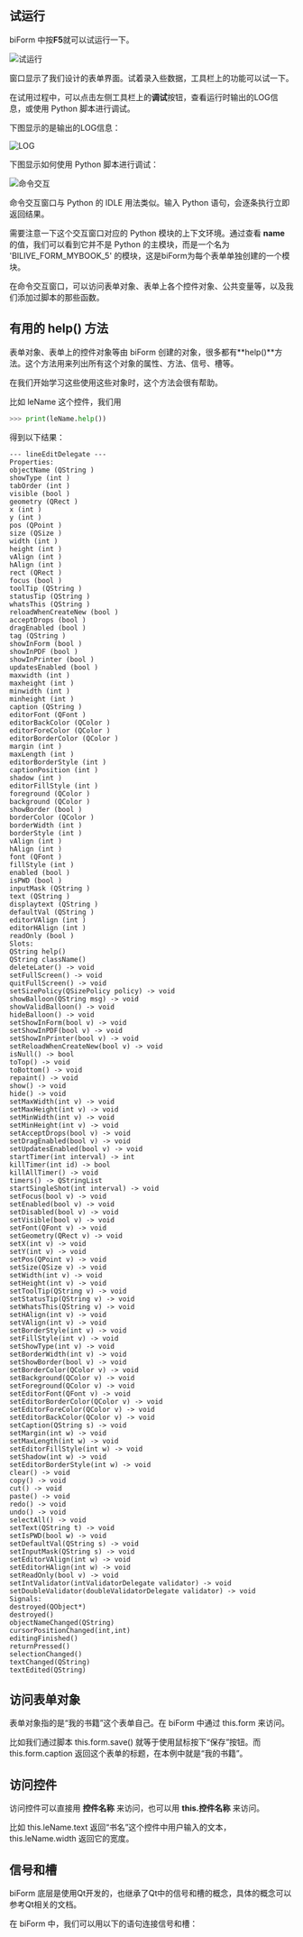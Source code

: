 ## 试运行

biForm 中按**F5**就可以试运行一下。

![试运行](first_16.png)

窗口显示了我们设计的表单界面。试着录入些数据，工具栏上的功能可以试一下。

在试用过程中，可以点击左侧工具栏上的**调试**按钮，查看运行时输出的LOG信息，或使用 Python 脚本进行调试。

下图显示的是输出的LOG信息：

![LOG](first_17.png)

下图显示如何使用 Python 脚本进行调试：

![命令交互](first_17.png)

命令交互窗口与 Python 的 IDLE 用法类似。输入 Python 语句，会逐条执行立即返回结果。

需要注意一下这个交互窗口对应的 Python 模块的上下文环境。通过查看 __name__ 的值，我们可以看到它并不是 Python 的主模块，而是一个名为 'BILIVE_FORM_MYBOOK_5' 的模块，这是biForm为每个表单单独创建的一个模块。

在命令交互窗口，可以访问表单对象、表单上各个控件对象、公共变量等，以及我们添加过脚本的那些函数。

## 有用的 help() 方法

表单对象、表单上的控件对象等由 biForm 创建的对象，很多都有**help()**方法。这个方法用来列出所有这个对象的属性、方法、信号、槽等。

在我们开始学习这些使用这些对象时，这个方法会很有帮助。

比如 leName 这个控件，我们用

``` python
>>> print(leName.help())
```

得到以下结果：

``` 
--- lineEditDelegate ---
Properties:
objectName (QString )
showType (int )
tabOrder (int )
visible (bool )
geometry (QRect )
x (int )
y (int )
pos (QPoint )
size (QSize )
width (int )
height (int )
vAlign (int )
hAlign (int )
rect (QRect )
focus (bool )
toolTip (QString )
statusTip (QString )
whatsThis (QString )
reloadWhenCreateNew (bool )
acceptDrops (bool )
dragEnabled (bool )
tag (QString )
showInForm (bool )
showInPDF (bool )
showInPrinter (bool )
updatesEnabled (bool )
maxwidth (int )
maxheight (int )
minwidth (int )
minheight (int )
caption (QString )
editorFont (QFont )
editorBackColor (QColor )
editorForeColor (QColor )
editorBorderColor (QColor )
margin (int )
maxLength (int )
editorBorderStyle (int )
captionPosition (int )
shadow (int )
editorFillStyle (int )
foreground (QColor )
background (QColor )
showBorder (bool )
borderColor (QColor )
borderWidth (int )
borderStyle (int )
vAlign (int )
hAlign (int )
font (QFont )
fillStyle (int )
enabled (bool )
isPWD (bool )
inputMask (QString )
text (QString )
displaytext (QString )
defaultVal (QString )
editorVAlign (int )
editorHAlign (int )
readOnly (bool )
Slots:
QString help()
QString className()
deleteLater() -> void
setFullScreen() -> void
quitFullScreen() -> void
setSizePolicy(QSizePolicy policy) -> void
showBalloon(QString msg) -> void
showValidBalloon() -> void
hideBalloon() -> void
setShowInForm(bool v) -> void
setShowInPDF(bool v) -> void
setShowInPrinter(bool v) -> void
setReloadWhenCreateNew(bool v) -> void
isNull() -> bool
toTop() -> void
toBottom() -> void
repaint() -> void
show() -> void
hide() -> void
setMaxWidth(int v) -> void
setMaxHeight(int v) -> void
setMinWidth(int v) -> void
setMinHeight(int v) -> void
setAcceptDrops(bool v) -> void
setDragEnabled(bool v) -> void
setUpdatesEnabled(bool v) -> void
startTimer(int interval) -> int
killTimer(int id) -> bool
killAllTimer() -> void
timers() -> QStringList
startSingleShot(int interval) -> void
setFocus(bool v) -> void
setEnabled(bool v) -> void
setDisabled(bool v) -> void
setVisible(bool v) -> void
setFont(QFont v) -> void
setGeometry(QRect v) -> void
setX(int v) -> void
setY(int v) -> void
setPos(QPoint v) -> void
setSize(QSize v) -> void
setWidth(int v) -> void
setHeight(int v) -> void
setToolTip(QString v) -> void
setStatusTip(QString v) -> void
setWhatsThis(QString v) -> void
setHAlign(int v) -> void
setVAlign(int v) -> void
setBorderStyle(int v) -> void
setFillStyle(int v) -> void
setShowType(int v) -> void
setBorderWidth(int v) -> void
setShowBorder(bool v) -> void
setBorderColor(QColor v) -> void
setBackground(QColor v) -> void
setForeground(QColor v) -> void
setEditorFont(QFont v) -> void
setEditorBorderColor(QColor v) -> void
setEditorForeColor(QColor v) -> void
setEditorBackColor(QColor v) -> void
setCaption(QString s) -> void
setMargin(int w) -> void
setMaxLength(int w) -> void
setEditorFillStyle(int w) -> void
setShadow(int w) -> void
setEditorBorderStyle(int w) -> void
clear() -> void
copy() -> void
cut() -> void
paste() -> void
redo() -> void
undo() -> void
selectAll() -> void
setText(QString t) -> void
setIsPWD(bool w) -> void
setDefaultVal(QString s) -> void
setInputMask(QString s) -> void
setEditorVAlign(int w) -> void
setEditorHAlign(int w) -> void
setReadOnly(bool v) -> void
setIntValidator(intValidatorDelegate validator) -> void
setDoubleValidator(doubleValidatorDelegate validator) -> void
Signals:
destroyed(QObject*)
destroyed()
objectNameChanged(QString)
cursorPositionChanged(int,int)
editingFinished()
returnPressed()
selectionChanged()
textChanged(QString)
textEdited(QString)
```

## 访问表单对象

表单对象指的是“我的书籍”这个表单自己。在 biForm 中通过 this.form 来访问。

比如我们通过脚本 this.form.save() 就等于使用鼠标按下“保存”按钮。而 this.form.caption 返回这个表单的标题，在本例中就是“我的书籍”。

## 访问控件

访问控件可以直接用 **控件名称** 来访问，也可以用 **this.控件名称** 来访问。

比如 this.leName.text 返回“书名”这个控件中用户输入的文本，this.leName.width 返回它的宽度。

## 信号和槽

biForm 底层是使用Qt开发的，也继承了Qt中的信号和槽的概念，具体的概念可以参考Qt相关的文档。

在 biForm 中，我们可以用以下的语句连接信号和槽：









